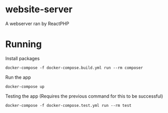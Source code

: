 # website-server
A webserver ran by ReactPHP

# Running

Install packages
```shell
docker-compose -f docker-compose.build.yml run --rm composer
```

Run the app
```shell
docker-compose up
```

Testing the app (Requires the previous command for this to be successful)
```shell
docker-compose -f docker-compose.test.yml run --rm test
```